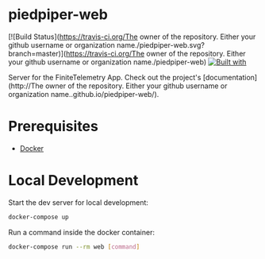 # piedpiper-web

[![Build Status](https://travis-ci.org/The owner of the repository. Either your github username or organization name./piedpiper-web.svg?branch=master)](https://travis-ci.org/The owner of the repository. Either your github username or organization name./piedpiper-web)
[![Built with](https://img.shields.io/badge/Built_with-Cookiecutter_Django_Rest-F7B633.svg)](https://github.com/agconti/cookiecutter-django-rest)

Server for the FiniteTelemetry App. Check out the project's [documentation](http://The owner of the repository. Either your github username or organization name..github.io/piedpiper-web/).

# Prerequisites

- [Docker](https://docs.docker.com/docker-for-mac/install/)  

# Local Development

Start the dev server for local development:
```bash
docker-compose up
```

Run a command inside the docker container:

```bash
docker-compose run --rm web [command]
```
